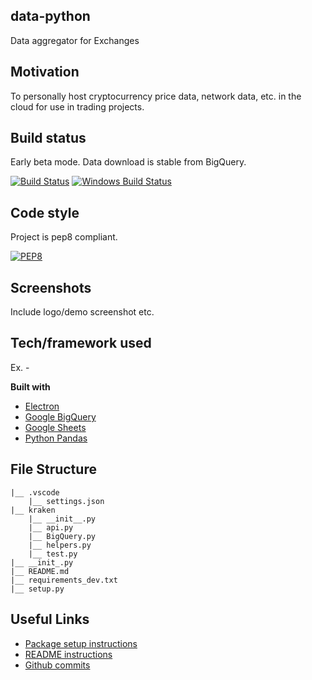 ## data-python
Data aggregator for Exchanges

## Motivation
To personally host cryptocurrency price data, network data, etc. in the cloud for use in trading projects.

## Build status
Early beta mode.  Data download is stable from BigQuery.

[![Build Status](https://travis-ci.org/akashnimare/foco.svg?branch=master)](https://travis-ci.org/akashnimare/foco)
[![Windows Build Status](https://ci.appveyor.com/api/projects/status/github/akashnimare/foco?branch=master&svg=true)](https://ci.appveyor.com/project/akashnimare/foco/branch/master)

## Code style
Project is pep8 compliant.

[![PEP8](https://img.shields.io/badge/code%20style-pep8-orange.svg)](https://www.python.org/dev/peps/pep-0008/)
 
## Screenshots
Include logo/demo screenshot etc.

## Tech/framework used
Ex. -

<b>Built with</b>
- [Electron](https://electron.atom.io)
- [Google BigQuery](https://cloud.google.com/bigquery/docs/)
- [Google Sheets](https://developers.google.com/apps-script/reference/spreadsheet)
- [Python Pandas](https://pandas.pydata.org/pandas-docs/stable/)
<!-- and without jargon in this [Technograph article](http://www.dailyillini.com/article/2016/04/automatic-speech-recognition). -->
<!-- ## Features
What makes your project stand out?

## Code Example
Show what the library does as concisely as possible, developers should be able to figure out **how** your project solves their problem by looking at the code example. Make sure the API you are showing off is obvious, and that your code is short and concise.

## Installation
Provide step by step series of examples and explanations about how to get a development env running.

## Tests
Describe and show how to run the tests with code examples.

## How to use?
If people like your project they’ll want to learn how they can use it. To do so include step by step guide to use your project.
-->
## File Structure
```
|__ .vscode
    |__ settings.json
|__ kraken
    |__ __init__.py
    |__ api.py
    |__ BigQuery.py
    |__ helpers.py
    |__ test.py
|__ __init_.py
|__ README.md
|__ requirements_dev.txt
|__ setup.py
```

## Useful Links
- [Package setup instructions](https://towardsdatascience.com/build-your-first-open-source-python-project-53471c9942a7)
- [README instructions](https://medium.com/@meakaakka/a-beginners-guide-to-writing-a-kickass-readme-7ac01da88ab3)
- [Github commits](https://medium.com/@panjeh/makefile-git-add-commit-push-github-all-in-one-command-9dcf76220f48)